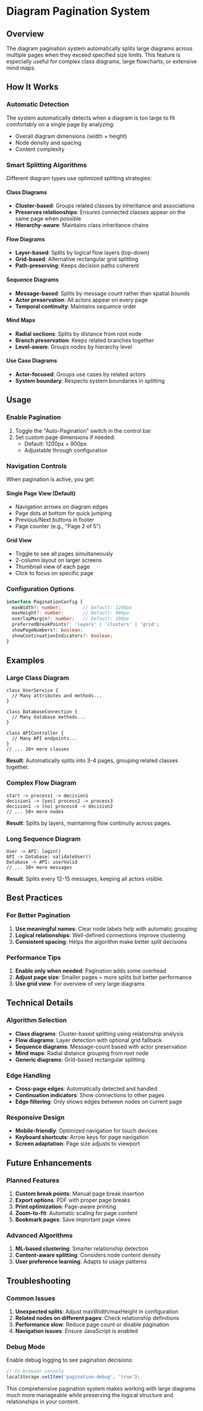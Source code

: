 # Diagram Pagination System

## Overview
The diagram pagination system automatically splits large diagrams across multiple pages when they exceed specified size limits. This feature is especially useful for complex class diagrams, large flowcharts, or extensive mind maps.

## How It Works

### Automatic Detection
The system automatically detects when a diagram is too large to fit comfortably on a single page by analyzing:
- Overall diagram dimensions (width × height)
- Node density and spacing
- Content complexity

### Smart Splitting Algorithms
Different diagram types use optimized splitting strategies:

#### Class Diagrams
- **Cluster-based**: Groups related classes by inheritance and associations
- **Preserves relationships**: Ensures connected classes appear on the same page when possible
- **Hierarchy-aware**: Maintains class inheritance chains

#### Flow Diagrams  
- **Layer-based**: Splits by logical flow layers (top-down)
- **Grid-based**: Alternative rectangular grid splitting
- **Path-preserving**: Keeps decision paths coherent

#### Sequence Diagrams
- **Message-based**: Splits by message count rather than spatial bounds
- **Actor preservation**: All actors appear on every page
- **Temporal continuity**: Maintains sequence order

#### Mind Maps
- **Radial sections**: Splits by distance from root node
- **Branch preservation**: Keeps related branches together
- **Level-aware**: Groups nodes by hierarchy level

#### Use Case Diagrams
- **Actor-focused**: Groups use cases by related actors
- **System boundary**: Respects system boundaries in splitting

## Usage

### Enable Pagination
1. Toggle the "Auto-Pagination" switch in the control bar
2. Set custom page dimensions if needed:
   - Default: 1200px × 900px
   - Adjustable through configuration

### Navigation Controls
When pagination is active, you get:

#### Single Page View (Default)
- Navigation arrows on diagram edges
- Page dots at bottom for quick jumping
- Previous/Next buttons in footer
- Page counter (e.g., "Page 2 of 5")

#### Grid View
- Toggle to see all pages simultaneously
- 2-column layout on larger screens
- Thumbnail view of each page
- Click to focus on specific page

### Configuration Options

```typescript
interface PaginationConfig {
  maxWidth?: number;        // Default: 1200px
  maxHeight?: number;       // Default: 900px
  overlapMargin?: number;   // Default: 100px
  preferredBreakPoints?: 'layers' | 'clusters' | 'grid';
  showPageNumbers?: boolean;
  showContinuationIndicators?: boolean;
}
```

## Examples

### Large Class Diagram
```
class UserService {
  // Many attributes and methods...
}

class DatabaseConnection {
  // Many database methods...
}

class APIController {
  // Many API endpoints...
}
// ... 20+ more classes
```
**Result**: Automatically splits into 3-4 pages, grouping related classes together.

### Complex Flow Diagram
```
start -> process1 -> decision1
decision1 -> [yes] process2 -> process3
decision1 -> [no] process4 -> decision2
// ... 50+ more nodes
```
**Result**: Splits by layers, maintaining flow continuity across pages.

### Long Sequence Diagram
```
User -> API: login()
API -> Database: validateUser()
Database -> API: userValid
// ... 30+ more messages
```
**Result**: Splits every 12-15 messages, keeping all actors visible.

## Best Practices

### For Better Pagination
1. **Use meaningful names**: Clear node labels help with automatic grouping
2. **Logical relationships**: Well-defined connections improve clustering
3. **Consistent spacing**: Helps the algorithm make better split decisions

### Performance Tips
1. **Enable only when needed**: Pagination adds some overhead
2. **Adjust page size**: Smaller pages = more splits but better performance
3. **Use grid view**: For overview of very large diagrams

## Technical Details

### Algorithm Selection
- **Class diagrams**: Cluster-based splitting using relationship analysis
- **Flow diagrams**: Layer detection with optional grid fallback  
- **Sequence diagrams**: Message-count based with actor preservation
- **Mind maps**: Radial distance grouping from root node
- **Generic diagrams**: Grid-based rectangular splitting

### Edge Handling
- **Cross-page edges**: Automatically detected and handled
- **Continuation indicators**: Show connections to other pages
- **Edge filtering**: Only shows edges between nodes on current page

### Responsive Design
- **Mobile-friendly**: Optimized navigation for touch devices
- **Keyboard shortcuts**: Arrow keys for page navigation
- **Screen adaptation**: Page size adjusts to viewport

## Future Enhancements

### Planned Features
1. **Custom break points**: Manual page break insertion
2. **Export options**: PDF with proper page breaks
3. **Print optimization**: Page-aware printing
4. **Zoom-to-fit**: Automatic scaling for page content
5. **Bookmark pages**: Save important page views

### Advanced Algorithms
1. **ML-based clustering**: Smarter relationship detection
2. **Content-aware splitting**: Considers node content density
3. **User preference learning**: Adapts to usage patterns

## Troubleshooting

### Common Issues
1. **Unexpected splits**: Adjust maxWidth/maxHeight in configuration
2. **Related nodes on different pages**: Check relationship definitions
3. **Performance slow**: Reduce page count or disable pagination
4. **Navigation issues**: Ensure JavaScript is enabled

### Debug Mode
Enable debug logging to see pagination decisions:
```typescript
// In browser console
localStorage.setItem('pagination-debug', 'true');
```

This comprehensive pagination system makes working with large diagrams much more manageable while preserving the logical structure and relationships in your content.